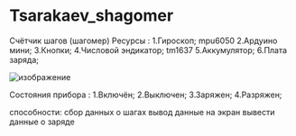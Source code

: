 # Tsarakaev_shagomer
Счётчик  шагов (шагомер)
Ресурсы :
1.Гироскоп; mpu6050
2.Ардуино мини;
3.Кнопки;
4.Числовой эндикатор; tm1637
5.Аккумулятор;
6.Плата заряда;

![изображение](https://github.com/user-attachments/assets/3e02fe6f-bbfe-4d50-9596-13f3bee1d66e)


Состояния прибора :
1.Включён;
2.Выключен;
3.Заряжен;
4.Разряжен;

способности:
сбор данных о шагах
вывод данные на экран
вывести данные о заряде
